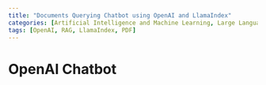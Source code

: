 ```yaml
---
title: "Documents Querying Chatbot using OpenAI and LlamaIndex"
categories: [Artificial Intelligence and Machine Learning, Large Language Model]
tags: [OpenAI, RAG, LlamaIndex, PDF]
---
```


# OpenAI Chatbot

